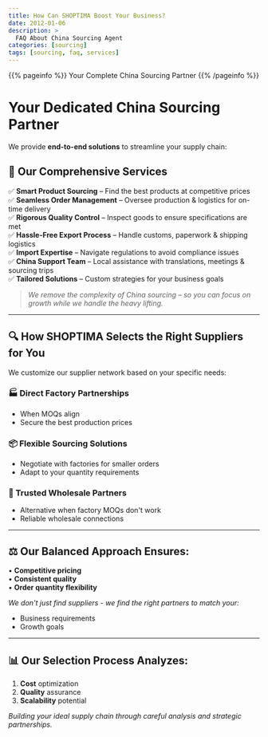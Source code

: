 ```yaml
---
title: How Can SHOPTIMA Boost Your Business?
date: 2012-01-06
description: >
  FAQ About China Sourcing Agent
categories: [sourcing]
tags: [sourcing, faq, services]
---
```


{{% pageinfo %}}
Your Complete China Sourcing Partner
{{% /pageinfo %}}

# Your Dedicated China Sourcing Partner

We provide **end-to-end solutions** to streamline your supply chain:

## 🔹 Our Comprehensive Services

✅ **Smart Product Sourcing** – Find the best products at competitive prices  
✅ **Seamless Order Management** – Oversee production & logistics for on-time delivery  
✅ **Rigorous Quality Control** – Inspect goods to ensure specifications are met  
✅ **Hassle-Free Export Process** – Handle customs, paperwork & shipping logistics  
✅ **Import Expertise** – Navigate regulations to avoid compliance issues  
✅ **China Support Team** – Local assistance with translations, meetings & sourcing trips  
✅ **Tailored Solutions** – Custom strategies for your business goals  

> *We remove the complexity of China sourcing – so you can focus on growth while we handle the heavy lifting.*

---

## 🔍 How SHOPTIMA Selects the Right Suppliers for You

We customize our supplier network based on your specific needs:

### 🏭 Direct Factory Partnerships  
- When MOQs align  
- Secure the best production prices  

### 📦 Flexible Sourcing Solutions  
- Negotiate with factories for smaller orders  
- Adapt to your quantity requirements  

### 🛒 Trusted Wholesale Partners  
- Alternative when factory MOQs don't work  
- Reliable wholesale connections  

---

## ⚖️ Our Balanced Approach Ensures:

• **Competitive pricing**  
• **Consistent quality**  
• **Order quantity flexibility**  

*We don't just find suppliers - we find the right partners to match your:*
- Business requirements  
- Growth goals  

---

## 📊 Our Selection Process Analyzes:

1. **Cost** optimization  
2. **Quality** assurance  
3. **Scalability** potential  

*Building your ideal supply chain through careful analysis and strategic partnerships.*